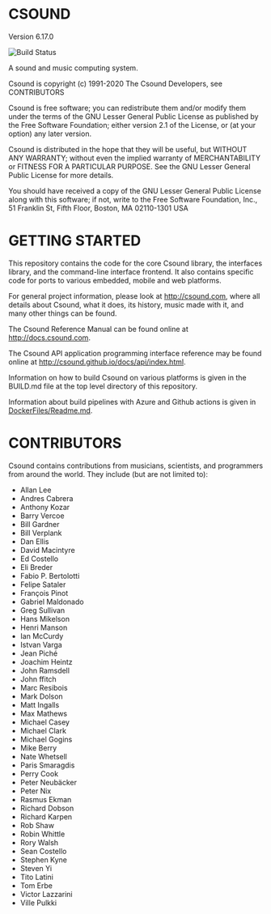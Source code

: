 # CSOUND
Version 6.17.0 

![Build Status](https://github.com/csound/csound/actions/workflows/csound_builds.yml/badge.svg?branch=develop)
<!--- ![Coverity Status](https://scan.coverity.com/projects/1822/badge.svg) --->
A sound and music computing system.

Csound is copyright (c) 1991-2020 The Csound Developers, see CONTRIBUTORS

Csound is free software; you can redistribute them
and/or modify them under the terms of the GNU Lesser General Public
License as published by the Free Software Foundation; either
version 2.1 of the License, or (at your option) any later version.

Csound is distributed in the hope that they will be useful,
but WITHOUT ANY WARRANTY; without even the implied warranty of
MERCHANTABILITY or FITNESS FOR A PARTICULAR PURPOSE.  See the
GNU Lesser General Public License for more details.

You should have received a copy of the GNU Lesser General Public
License along with this software; if not, write to the Free Software
Foundation, Inc., 51 Franklin St, Fifth Floor, Boston, MA
02110-1301 USA

# GETTING STARTED

This repository contains the code for the core Csound library, the
interfaces library, and the command-line interface frontend. It also
contains specific code for ports to various embedded, mobile and web platforms.

For general project information, please look at http://csound.com,
where all details about Csound, what it does, its history, music
made with it, and many other things can be found.

The Csound Reference Manual can be found online at http://docs.csound.com.

The Csound API application programming interface reference 
may be found online at http://csound.github.io/docs/api/index.html.

Information on how to build Csound on various platforms is given in
the BUILD.md file at the top level directory of this repository.

Information about build pipelines with Azure and Github actions is given in
[DockerFiles/Readme.md](DockerFiles/ReadMe.md).

# CONTRIBUTORS

Csound contains contributions from musicians, scientists, and programmers
from around the world. They include (but are not limited to):

* Allan Lee
* Andres Cabrera
* Anthony Kozar
* Barry Vercoe
* Bill Gardner
* Bill Verplank
* Dan Ellis
* David Macintyre
* Ed Costello
* Eli Breder
* Fabio P. Bertolotti
* Felipe Sataler
* François Pinot
* Gabriel Maldonado
* Greg Sullivan
* Hans Mikelson
* Henri Manson
* Ian McCurdy
* Istvan Varga
* Jean Piché
* Joachim Heintz
* John Ramsdell
* John ffitch
* Marc Resibois
* Mark Dolson
* Matt Ingalls
* Max Mathews
* Michael Casey
* Michael Clark
* Michael Gogins
* Mike Berry
* Nate Whetsell
* Paris Smaragdis
* Perry Cook
* Peter Neubäcker
* Peter Nix
* Rasmus Ekman
* Richard Dobson
* Richard Karpen
* Rob Shaw
* Robin Whittle
* Rory Walsh
* Sean Costello
* Stephen Kyne
* Steven Yi
* Tito Latini
* Tom Erbe
* Victor Lazzarini
* Ville Pulkki
